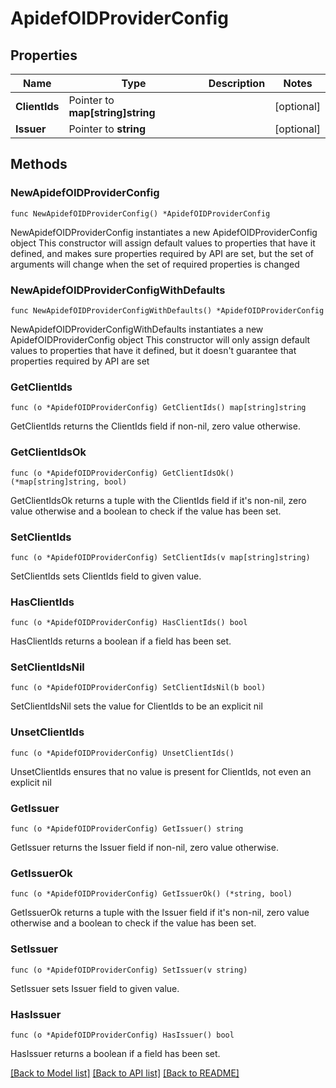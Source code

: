 # ApidefOIDProviderConfig

## Properties

Name | Type | Description | Notes
------------ | ------------- | ------------- | -------------
**ClientIds** | Pointer to **map[string]string** |  | [optional] 
**Issuer** | Pointer to **string** |  | [optional] 

## Methods

### NewApidefOIDProviderConfig

`func NewApidefOIDProviderConfig() *ApidefOIDProviderConfig`

NewApidefOIDProviderConfig instantiates a new ApidefOIDProviderConfig object
This constructor will assign default values to properties that have it defined,
and makes sure properties required by API are set, but the set of arguments
will change when the set of required properties is changed

### NewApidefOIDProviderConfigWithDefaults

`func NewApidefOIDProviderConfigWithDefaults() *ApidefOIDProviderConfig`

NewApidefOIDProviderConfigWithDefaults instantiates a new ApidefOIDProviderConfig object
This constructor will only assign default values to properties that have it defined,
but it doesn't guarantee that properties required by API are set

### GetClientIds

`func (o *ApidefOIDProviderConfig) GetClientIds() map[string]string`

GetClientIds returns the ClientIds field if non-nil, zero value otherwise.

### GetClientIdsOk

`func (o *ApidefOIDProviderConfig) GetClientIdsOk() (*map[string]string, bool)`

GetClientIdsOk returns a tuple with the ClientIds field if it's non-nil, zero value otherwise
and a boolean to check if the value has been set.

### SetClientIds

`func (o *ApidefOIDProviderConfig) SetClientIds(v map[string]string)`

SetClientIds sets ClientIds field to given value.

### HasClientIds

`func (o *ApidefOIDProviderConfig) HasClientIds() bool`

HasClientIds returns a boolean if a field has been set.

### SetClientIdsNil

`func (o *ApidefOIDProviderConfig) SetClientIdsNil(b bool)`

 SetClientIdsNil sets the value for ClientIds to be an explicit nil

### UnsetClientIds
`func (o *ApidefOIDProviderConfig) UnsetClientIds()`

UnsetClientIds ensures that no value is present for ClientIds, not even an explicit nil
### GetIssuer

`func (o *ApidefOIDProviderConfig) GetIssuer() string`

GetIssuer returns the Issuer field if non-nil, zero value otherwise.

### GetIssuerOk

`func (o *ApidefOIDProviderConfig) GetIssuerOk() (*string, bool)`

GetIssuerOk returns a tuple with the Issuer field if it's non-nil, zero value otherwise
and a boolean to check if the value has been set.

### SetIssuer

`func (o *ApidefOIDProviderConfig) SetIssuer(v string)`

SetIssuer sets Issuer field to given value.

### HasIssuer

`func (o *ApidefOIDProviderConfig) HasIssuer() bool`

HasIssuer returns a boolean if a field has been set.


[[Back to Model list]](../README.md#documentation-for-models) [[Back to API list]](../README.md#documentation-for-api-endpoints) [[Back to README]](../README.md)


